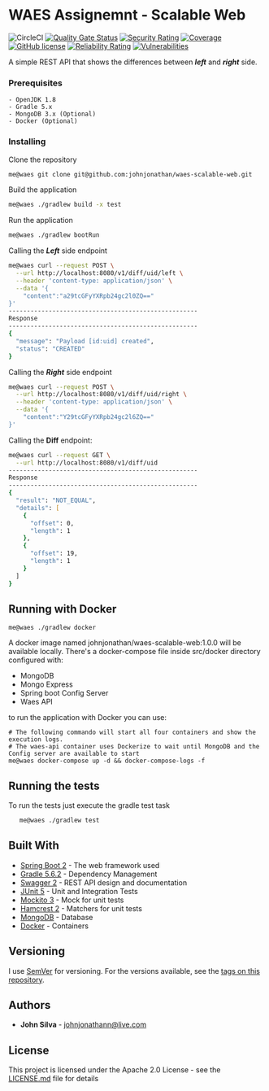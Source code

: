 # WAES Assignemnt - Scalable Web 

![CircleCI](https://img.shields.io/circleci/build/github/johnjonathan/waes-scalable-web/master)
[![Quality Gate Status](https://sonarcloud.io/api/project_badges/measure?project=johnjonathan_waes-scalable-web&metric=alert_status)](https://sonarcloud.io/dashboard?id=johnjonathan_waes-scalable-web)
[![Security Rating](https://sonarcloud.io/api/project_badges/measure?project=johnjonathan_waes-scalable-web&metric=security_rating)](https://sonarcloud.io/dashboard?id=johnjonathan_waes-scalable-web)
[![Coverage](https://sonarcloud.io/api/project_badges/measure?project=johnjonathan_waes-scalable-web&metric=coverage)](https://sonarcloud.io/dashboard?id=johnjonathan_waes-scalable-web)
[![GitHub license](https://img.shields.io/github/license/johnjonathan/waes-scalable-web)](https://github.com/johnjonathan/waes-scalable-web/blob/master/LICENSE)
[![Reliability Rating](https://sonarcloud.io/api/project_badges/measure?project=johnjonathan_waes-scalable-web&metric=reliability_rating)](https://sonarcloud.io/dashboard?id=johnjonathan_waes-scalable-web)
[![Vulnerabilities](https://sonarcloud.io/api/project_badges/measure?project=johnjonathan_waes-scalable-web&metric=vulnerabilities)](https://sonarcloud.io/dashboard?id=johnjonathan_waes-scalable-web)

A simple REST API that shows the differences between ***left*** and ***right*** side. 

### Prerequisites

    - OpenJDK 1.8 
    - Gradle 5.x
    - MongoDB 3.x (Optional)
    - Docker (Optional)

### Installing

Clone the repository

```zsh
me@waes git clone git@github.com:johnjonathan/waes-scalable-web.git
```
Build the application 

```zsh
me@waes ./gradlew build -x test
```

Run the application
```zsh
me@waes ./gradlew bootRun
```

Calling the ***Left*** side endpoint
```zsh
me@waes curl --request POST \
  --url http://localhost:8080/v1/diff/uid/left \
  --header 'content-type: application/json' \
  --data '{
	"content":"a29tcGFyYXRpb24gc2l0ZQ=="
}'
----------------------------------------------------
Response
----------------------------------------------------
{
  "message": "Payload [id:uid] created",
  "status": "CREATED"
}
```
 Calling the ***Right*** side endpoint
```zsh
me@waes curl --request POST \
  --url http://localhost:8080/v1/diff/uid/right \
  --header 'content-type: application/json' \
  --data '{
	"content":"Y29tcGFyYXRpb24gc2l6ZQ=="
}'
```
Calling the **Diff** endpoint:

```zsh
me@waes curl --request GET \
  --url http://localhost:8080/v1/diff/uid
----------------------------------------------------
Response
----------------------------------------------------
{
  "result": "NOT_EQUAL",
  "details": [
    {
      "offset": 0,
      "length": 1
    },
    {
      "offset": 19,
      "length": 1
    }
  ]
}
```
## Running with Docker

```
me@waes ./gradlew docker
```
A docker image named johnjonathan/waes-scalable-web:1.0.0 will be available locally.
There's a docker-compose file inside src/docker directory configured with:
- MongoDB
- Mongo Express
- Spring boot Config Server
- Waes API

to run the application with Docker you can use:
```
# The following commando will start all four containers and show the execution logs.
# The waes-api container uses Dockerize to wait until MongoDB and the Config server are available to start
me@waes docker-compose up -d && docker-compose-logs -f 
```
## Running the tests
To run the tests just execute the gradle test task
```zsh
   me@waes ./gradlew test
```

## Built With

* [Spring Boot 2](https://spring.io/projects/spring-boot) - The web framework used
* [Gradle 5.6.2](https://gradle.org/) - Dependency Management
* [Swagger 2](https://swagger.io/solutions/getting-started-with-oas/) - REST API design and documentation
* [JUnit 5](https://junit.org/junit5/) - Unit and Integration Tests
* [Mockito 3](https://site.mockito.org/) - Mock for unit tests
* [Hamcrest 2](http://hamcrest.org/JavaHamcrest/) - Matchers for unit tests
* [MongoDB](https://www.mongodb.com/download-center/community) - Database
* [Docker](https://www.mongodb.com/download-center/community) - Containers

## Versioning

I use [SemVer](http://semver.org/) for versioning. For the versions available, see the [tags on this repository](https://github.com/johnjonathan/waes-scalable-web/tags). 

## Authors

* **John Silva** - johnjonathann@live.com

## License

This project is licensed under the Apache 2.0 License - see the [LICENSE.md](LICENSE.md) file for details
